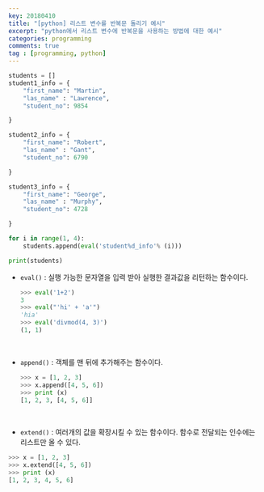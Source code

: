 ```yaml
---
key: 20180410
title: "[python] 리스트 변수를 반복문 돌리기 예시"
excerpt: "python에서 리스트 변수에 반복문을 사용하는 방법에 대한 예시"
categories: programming
comments: true
tag : [programming, python]
---
```




```python
students = []
student1_info = {
    "first_name": "Martin",
    "las_name" : "Lawrence",
    "student_no": 9854

}

student2_info = {
    "first_name": "Robert",
    "las_name" : "Gant",
    "student_no": 6790

}

student3_info = {
    "first_name": "George",
    "las_name" : "Murphy",
    "student_no": 4728

}

for i in range(1, 4):
    students.append(eval('student%d_info'% (i)))

print(students)

```



* `eval()` : 실행 가능한 문자열을 입력 받아 실행한 결과값을 리턴하는 함수이다.

  ```python
  >>> eval('1+2')
  3
  >>> eval("'hi' + 'a'")
  'hia'
  >>> eval('divmod(4, 3)')
  (1, 1)
  ```

  ​

* `append()` : 객체를 맨 뒤에 추가해주는 함수이다.

  ```python
  >>> x = [1, 2, 3]
  >>> x.append([4, 5, 6])
  >>> print (x)
  [1, 2, 3, [4, 5, 6]]
  ```

  ​


*  `extend()` : 여러개의 값을 확장시킬 수 있는 함수이다. 함수로 전달되는 인수에는 리스트만 올 수 있다.

  ```python
  >>> x = [1, 2, 3]
  >>> x.extend([4, 5, 6])
  >>> print (x)
  [1, 2, 3, 4, 5, 6]
  ```

  ​

